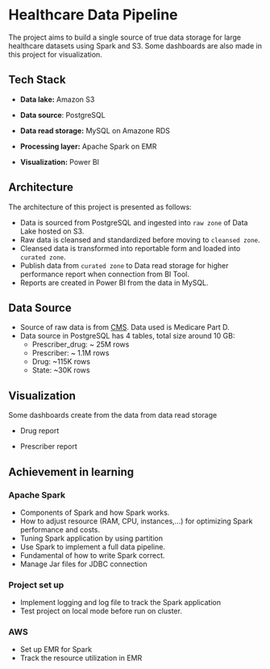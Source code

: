 # **Healthcare Data Pipeline**

The project aims to build a single source of true data storage for large healthcare datasets using Spark and S3. Some dashboards are also made in this project for visualization.

## **Tech Stack**

- **Data lake:** Amazon S3

- **Data source**: PostgreSQL

- **Data read storage:** MySQL on Amazone RDS

- **Processing layer:** Apache Spark on EMR

- **Visualization:** Power BI

## **Architecture**

The architecture of this project is presented as follows:

<!--
![architecture_2](https://github.com/minhky2185/healthcare_data_pipeline/blob/main/images/architecture_2.png) -->

- Data is sourced from PostgreSQL and ingested into `raw zone` of Data Lake hosted on S3.
- Raw data is cleansed and standardized before moving to `cleansed zone`.
- Cleansed data is transformed into reportable form and loaded into `curated zone`.
- Publish data from `curated zone` to Data read storage for higher performance report when connection from BI Tool.
- Reports are created in Power BI from the data in MySQL.

## **Data Source**

- Source of raw data is from [CMS](https://data.cms.gov/provider-summary-by-type-of-service). Data used is Medicare Part D.
- Data source in PostgreSQL has 4 tables, total size around 10 GB:
  - Prescriber_drug: ~ 25M rows
  - Prescriber: ~ 1.1M rows
  - Drug: ~115K rows
  - State: ~30K rows

## **Visualization**

Some dashboards create from the data from data read storage

- Drug report

<!-- ![drug_report](https://github.com/minhky2185/healthcare_data_pipeline/blob/main/images/drug_report.png) -->

- Prescriber report

<!-- ![prescriber_report](https://github.com/minhky2185/healthcare_data_pipeline/blob/main/images/prescriber_report.png) -->

## **Achievement in learning**

### Apache Spark

- Components of Spark and how Spark works.
- How to adjust resource (RAM, CPU, instances,...) for optimizing Spark performance and costs.
- Tuning Spark application by using partition
- Use Spark to implement a full data pipeline.
- Fundamental of how to write Spark correct.
- Manage Jar files for JDBC connection

### Project set up

- Implement logging and log file to track the Spark application
- Test project on local mode before run on cluster.

### AWS

- Set up EMR for Spark
- Track the resource utilization in EMR
